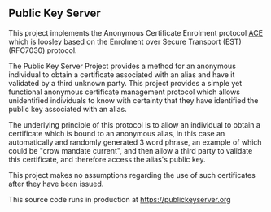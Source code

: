 ## Public Key Server

This project implements the Anonymous Certificate Enrolment protocol [ACE](https://github.com/rob-linton/publickeyserver/blob/main/ACE/ace.md) which is loosley based on the Enrolment over Secure Transport (EST) (RFC7030) protocol.

The Public Key Server Project provides a method for an anonymous individual to obtain a certificate associated with an alias and have it validated by a third unknown party.  This project provides a simple yet functional anonymous certificate management protocol which allows unidentified individuals to know with certainty that they have identified the public key associated with an alias. 

The underlying principle of this protocol is to allow an individual to obtain a certificate which is bound to an anonymous alias, in this case an automatically and randomly generated 3 word phrase, an example of which could be "crow mandate current", and then allow a third party to validate this certificate, and therefore access the alias's public key.

This project makes no assumptions regarding the use of such certificates after they have been issued.

This source code runs in production at https://publickeyserver.org


